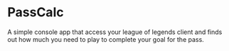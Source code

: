 # PassCalc

A simple console app that access your league of legends client and finds out how much you need to play to complete your goal for the pass.
